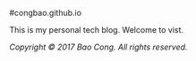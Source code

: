 #congbao.github.io

This is my personal tech blog. Welcome to vist.

*Copyright &copy; 2017 Bao Cong. All rights reserved.*